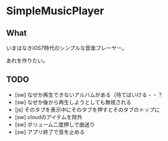 # SimpleMusicPlayer

## What
いまはなきiOS7時代のシンプルな音楽プレーヤー。

あれを作りたい。

## TODO
- [sw] なぜか再生できないアルバムがある（待てばいける・・？
- [sw] なぜか後から再生しようとしても無視される
- [js] そのタブを表示中にそのタブを押すとそのタブのトップに
- [sw] cloudのアイテムを除外
- [sw] ボリューム二度押しで曲送り
- [sw] アプリ終了で音を止める
